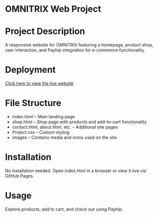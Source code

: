 # OMNITRIX Web Project

# Project Description
A responsive website for OMNITRIX featuring a homepage, product shop, user interaction, and Payhip integration for e-commerce functionality.

# Deployment
[Click here to view the live website](file:///Users/daniellamogaha/Documents/GitHub/Web-project-CS2100/welcome.html)

# File Structure
- index.html – Main landing page
- shop.html – Shop page with products and add-to-cart functionality
- contact.html, about.html, etc. – Additional site pages
- Project.css – Custom styling
- images – Contains media and icons used on the site

# Installation
No installation needed. Open index.html in a browser or view it live via GitHub Pages.

# Usage
Explore products, add to cart, and check out using Payhip.

